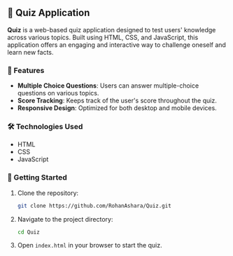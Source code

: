 ## 🧠 Quiz Application

**Quiz** is a web-based quiz application designed to test users' knowledge across various topics. Built using HTML, CSS, and JavaScript, this application offers an engaging and interactive way to challenge oneself and learn new facts.

### 🔧 Features

- **Multiple Choice Questions**: Users can answer multiple-choice questions on various topics.
- **Score Tracking**: Keeps track of the user's score throughout the quiz.
- **Responsive Design**: Optimized for both desktop and mobile devices.

### 🛠️ Technologies Used

- HTML
- CSS
- JavaScript 

### 🚀 Getting Started

1. Clone the repository:
   ```bash
   git clone https://github.com/RohanAshara/Quiz.git
   ```
2. Navigate to the project directory:
   ```bash
   cd Quiz
   ```
3. Open `index.html` in your browser to start the quiz.

